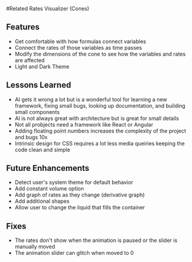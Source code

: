 #Related Rates Visualizer (Cones)

## Features

- Get comfortable with how formulas connect variables
- Connect the rates of those variables as time passes
- Modify the dimensions of the cone to see how the variables and rates are affected
- Light and Dark Theme

## Lessons Learned

- AI gets it wrong a lot but is a wonderful tool for learning a new framework, fixing small bugs, looking up documentation, and building small components
- AI is not always great with architecture but is great for small details
- Not all probjects need a framework like React or Angular
- Adding floating point numbers increases the complexity of the project and bugs 10x
- Intrinsic design for CSS requires a lot less media queiries keeping the code clean and simple

## Future Enhancements

- Detect user's system theme for default behavior
- Add constant volume option
- Add graph of rates as they change (derivative graph)
- Add additional shapes
- Allow user to change the liquid that fills the container

## Fixes

- The rates don't show when the animation is paused or the slider is manually moved
- The animation slider can glitch when moved to 0
